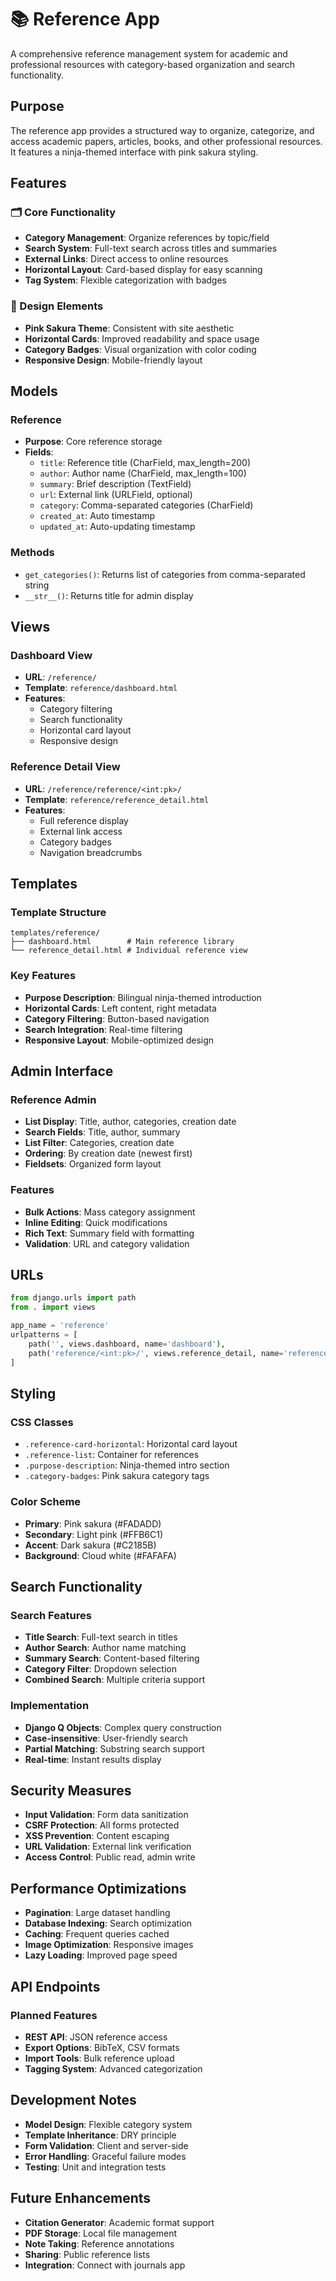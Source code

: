 # 📚 Reference App

A comprehensive reference management system for academic and professional resources with category-based organization and search functionality.

## Purpose

The reference app provides a structured way to organize, categorize, and access academic papers, articles, books, and other professional resources. It features a ninja-themed interface with pink sakura styling.

## Features

### 🗂️ Core Functionality
- **Category Management**: Organize references by topic/field
- **Search System**: Full-text search across titles and summaries
- **External Links**: Direct access to online resources
- **Horizontal Layout**: Card-based display for easy scanning
- **Tag System**: Flexible categorization with badges

### 🎨 Design Elements
- **Pink Sakura Theme**: Consistent with site aesthetic
- **Horizontal Cards**: Improved readability and space usage
- **Category Badges**: Visual organization with color coding
- **Responsive Design**: Mobile-friendly layout

## Models

### Reference
- **Purpose**: Core reference storage
- **Fields**:
  - `title`: Reference title (CharField, max_length=200)
  - `author`: Author name (CharField, max_length=100)
  - `summary`: Brief description (TextField)
  - `url`: External link (URLField, optional)
  - `category`: Comma-separated categories (CharField)
  - `created_at`: Auto timestamp
  - `updated_at`: Auto-updating timestamp

### Methods
- `get_categories()`: Returns list of categories from comma-separated string
- `__str__()`: Returns title for admin display

## Views

### Dashboard View
- **URL**: `/reference/`
- **Template**: `reference/dashboard.html`
- **Features**: 
  - Category filtering
  - Search functionality
  - Horizontal card layout
  - Responsive design

### Reference Detail View
- **URL**: `/reference/reference/<int:pk>/`
- **Template**: `reference/reference_detail.html`
- **Features**:
  - Full reference display
  - External link access
  - Category badges
  - Navigation breadcrumbs

## Templates

### Template Structure
```
templates/reference/
├── dashboard.html        # Main reference library
└── reference_detail.html # Individual reference view
```

### Key Features
- **Purpose Description**: Bilingual ninja-themed introduction
- **Horizontal Cards**: Left content, right metadata
- **Category Filtering**: Button-based navigation
- **Search Integration**: Real-time filtering
- **Responsive Layout**: Mobile-optimized design

## Admin Interface

### Reference Admin
- **List Display**: Title, author, categories, creation date
- **Search Fields**: Title, author, summary
- **List Filter**: Categories, creation date
- **Ordering**: By creation date (newest first)
- **Fieldsets**: Organized form layout

### Features
- **Bulk Actions**: Mass category assignment
- **Inline Editing**: Quick modifications
- **Rich Text**: Summary field with formatting
- **Validation**: URL and category validation

## URLs

```python
from django.urls import path
from . import views

app_name = 'reference'
urlpatterns = [
    path('', views.dashboard, name='dashboard'),
    path('reference/<int:pk>/', views.reference_detail, name='reference_detail'),
]
```

## Styling

### CSS Classes
- `.reference-card-horizontal`: Horizontal card layout
- `.reference-list`: Container for references
- `.purpose-description`: Ninja-themed intro section
- `.category-badges`: Pink sakura category tags

### Color Scheme
- **Primary**: Pink sakura (#FADADD)
- **Secondary**: Light pink (#FFB6C1)
- **Accent**: Dark sakura (#C2185B)
- **Background**: Cloud white (#FAFAFA)

## Search Functionality

### Search Features
- **Title Search**: Full-text search in titles
- **Author Search**: Author name matching
- **Summary Search**: Content-based filtering
- **Category Filter**: Dropdown selection
- **Combined Search**: Multiple criteria support

### Implementation
- **Django Q Objects**: Complex query construction
- **Case-insensitive**: User-friendly search
- **Partial Matching**: Substring search support
- **Real-time**: Instant results display

## Security Measures

- **Input Validation**: Form data sanitization
- **CSRF Protection**: All forms protected
- **XSS Prevention**: Content escaping
- **URL Validation**: External link verification
- **Access Control**: Public read, admin write

## Performance Optimizations

- **Pagination**: Large dataset handling
- **Database Indexing**: Search optimization
- **Caching**: Frequent queries cached
- **Image Optimization**: Responsive images
- **Lazy Loading**: Improved page speed

## API Endpoints

### Planned Features
- **REST API**: JSON reference access
- **Export Options**: BibTeX, CSV formats
- **Import Tools**: Bulk reference upload
- **Tagging System**: Advanced categorization

## Development Notes

- **Model Design**: Flexible category system
- **Template Inheritance**: DRY principle
- **Form Validation**: Client and server-side
- **Error Handling**: Graceful failure modes
- **Testing**: Unit and integration tests

## Future Enhancements

- **Citation Generator**: Academic format support
- **PDF Storage**: Local file management
- **Note Taking**: Reference annotations
- **Sharing**: Public reference lists
- **Integration**: Connect with journals app
